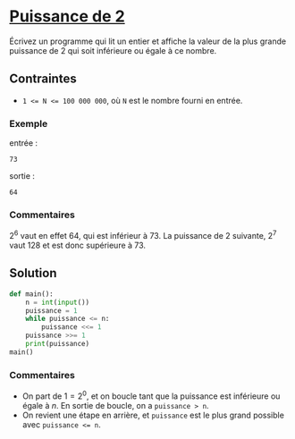 # [Puissance de 2](http://www.france-ioi.org/algo/task.php?idChapter=565&idTask=440)

Écrivez un programme qui lit un entier et affiche la valeur de la plus grande puissance de 2 qui soit inférieure ou égale à ce nombre.

## Contraintes

* `1 <= N <= 100 000 000`, où `N` est le nombre fourni en entrée.

### Exemple

entrée :

    73

sortie :

    64

### Commentaires

$2^6$ vaut en effet $64$, qui est inférieur à $73$. La puissance de $2$ suivante, $2^7$ vaut $128$ et est donc supérieure à $73$.

## Solution

```python
def main():
    n = int(input())
    puissance = 1
    while puissance <= n:
        puissance <<= 1
    puissance >>= 1
    print(puissance)
main()
```

### Commentaires

* On part de $1 = 2^0$, et on boucle tant que la puissance est inférieure ou égale à $n$. En sortie de boucle, on a `puissance > n`.
* On revient une étape en arrière, et `puissance` est le plus grand possible avec `puissance <= n`.